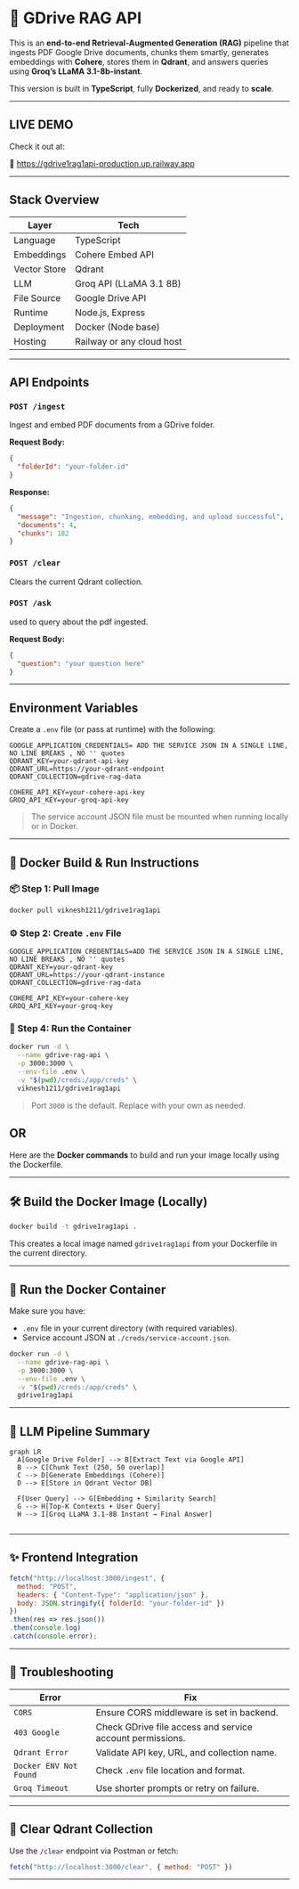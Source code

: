 
# 🚀 GDrive RAG API

This is an **end-to-end Retrieval-Augmented Generation (RAG)** pipeline that ingests PDF Google Drive documents, chunks them smartly, generates embeddings with **Cohere**, stores them in **Qdrant**, and answers queries using **Groq’s LLaMA 3.1-8b-instant**.

This version is built in **TypeScript**, fully **Dockerized**, and ready to **scale**.

---

##  LIVE DEMO

Check it out at:

🔗 https://gdrive1rag1api-production.up.railway.app

---


##  Stack Overview

| Layer         | Tech                          |
|---------------|-------------------------------|
| Language      | TypeScript                    |
| Embeddings    | Cohere Embed API              |
| Vector Store  | Qdrant                        |
| LLM           | Groq API (LLaMA 3.1 8B)       |
| File Source   | Google Drive API              |
| Runtime       | Node.js, Express              |
| Deployment    | Docker (Node base)            |
| Hosting       | Railway or any cloud host     |

---

##  API Endpoints

### `POST /ingest`

Ingest and embed PDF documents from a GDrive folder.

**Request Body:**
```json
{
  "folderId": "your-folder-id"
}
````

**Response:**

```json
{
  "message": "Ingestion, chunking, embedding, and upload successful",
  "documents": 4,
  "chunks": 182
}
```

### `POST /clear`

Clears the current Qdrant collection.

### `POST /ask`

used to query about the pdf ingested.

**Request Body:**
```json
{
  "question": "your question here"
}
````

---

##  Environment Variables

Create a `.env` file (or pass at runtime) with the following:

```env
GOOGLE_APPLICATION_CREDENTIALS= ADD THE SERVICE JSON IN A SINGLE LINE, NO LINE BREAKS , NO '' quotes
QDRANT_KEY=your-qdrant-api-key
QDRANT_URL=https://your-qdrant-endpoint
QDRANT_COLLECTION=gdrive-rag-data

COHERE_API_KEY=your-cohere-api-key
GROQ_API_KEY=your-groq-api-key
```

> The service account JSON file must be mounted when running locally or in Docker.

---

## 🐳 Docker Build & Run Instructions

### 📦 Step 1: Pull Image

```bash
docker pull viknesh1211/gdrive1rag1api
```

### ⚙️ Step 2: Create `.env` File

```env
GOOGLE_APPLICATION_CREDENTIALS=ADD THE SERVICE JSON IN A SINGLE LINE, NO LINE BREAKS , NO '' quotes
QDRANT_KEY=your-qdrant-key
QDRANT_URL=https://your-qdrant-instance
QDRANT_COLLECTION=gdrive-rag-data

COHERE_API_KEY=your-cohere-key
GROQ_API_KEY=your-groq-key
```

### 🚀 Step 4: Run the Container

```bash
docker run -d \
  --name gdrive-rag-api \
  -p 3000:3000 \
  --env-file .env \
  -v "$(pwd)/creds:/app/creds" \
  viknesh1211/gdrive1rag1api
```

> Port `3000` is the default. Replace with your own as needed.

## OR

Here are the **Docker commands** to build and run your image locally using the Dockerfile.

---

## 🛠️ Build the Docker Image (Locally)

```bash
docker build -t gdrive1rag1api .
```

This creates a local image named `gdrive1rag1api` from your Dockerfile in the current directory.

---

## 🚀 Run the Docker Container

Make sure you have:

* `.env` file in your current directory (with required variables).
* Service account JSON at `./creds/service-account.json`.

```bash
docker run -d \
  --name gdrive-rag-api \
  -p 3000:3000 \
  --env-file .env \
  -v "$(pwd)/creds:/app/creds" \
  gdrive1rag1api
```

---

## 🧠 LLM Pipeline Summary

```
graph LR
  A[Google Drive Folder] --> B[Extract Text via Google API]
  B --> C[Chunk Text (250, 50 overlap)]
  C --> D[Generate Embeddings (Cohere)]
  D --> E[Store in Qdrant Vector DB]

  F[User Query] --> G[Embedding + Similarity Search]
  G --> H[Top-K Contexts + User Query]
  H --> I[Groq LLaMA 3.1-8B Instant → Final Answer]
  
```
---

## ✨ Frontend Integration

```js
fetch("http://localhost:3000/ingest", {
  method: "POST",
  headers: { "Content-Type": "application/json" },
  body: JSON.stringify({ folderId: "your-folder-id" })
})
.then(res => res.json())
.then(console.log)
.catch(console.error);
```

---

## 🚨 Troubleshooting

| Error                  | Fix                                                       |
| ---------------------- | --------------------------------------------------------- |
| `CORS`                 | Ensure CORS middleware is set in backend.                 |
| `403 Google`           | Check GDrive file access and service account permissions. |
| `Qdrant Error`         | Validate API key, URL, and collection name.               |
| `Docker ENV Not Found` | Check `.env` file location and format.                    |
| `Groq Timeout`         | Use shorter prompts or retry on failure.                  |

---

## 🧼 Clear Qdrant Collection

Use the `/clear` endpoint via Postman or fetch:

```js
fetch("http://localhost:3000/clear", { method: "POST" })
```


---
